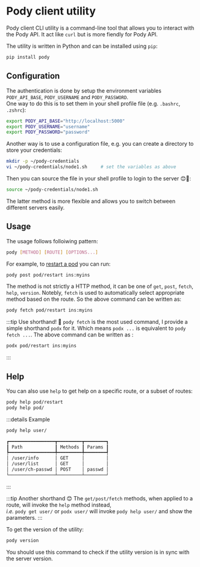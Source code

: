 # Pody client utility

Pody client CLI utility is a command-line tool that allows you to interact with the Pody API. 
It act like `curl` but is more fiendly for Pody API.  

The utility is written in Python and can be installed using `pip`:

```sh
pip install pody
```

## Configuration
The authentication is done by setup the environment variables `PODY_API_BASE`, `PODY_USERNAME` and `PODY_PASSWORD`.  
One way to do this is to set them in your shell profile file (e.g. `.bashrc`, `.zshrc`):

```sh
export PODY_API_BASE="http://localhost:5000"
export PODY_USERNAME="username"
export PODY_PASSWORD="password"
```

Another way is to use a configuration file, e.g. you can create a directory to store your credentials:

```sh
mkdir -p ~/pody-credentials
vi ~/pody-credentials/node1.sh     # set the variables as above
```

Then you can source the file in your shell profile to login to the server 😊🚀:
```sh
source ~/pody-credentials/node1.sh
```

The latter method is more flexible and allows you to switch between different servers easily.

## Usage
The usage follows folloiwing pattern:
```sh
pody [METHOD] [ROUTE] [OPTIONS...]
```

For example, to [restart a pod](./api.md#pod-restart) you can run:
```sh
pody post pod/restart ins:myins
```

The method is not strictly a HTTP method, it can be one of `get`, `post`, `fetch`, `help`, `version`. 
Notebly, `fetch` is used to automatically select appropriate method based on the route. 
So the above command can be written as:
```sh
pody fetch pod/restart ins:myins
```

:::tip Use shorthand! 🚀
`pody fetch` is the most used command, 
I provide a simple shorthand `podx` for it. 
Which means `podx ...` is equivalent to `pody fetch ...`. 
The above command can be written as : 
```sh
podx pod/restart ins:myins
```
:::

## Help
You can also use `help` to get help on a specific route, or a subset of routes:
```sh
pody help pod/restart
pody help pod/
```

:::details Example
```sh
pody help user/
```
```txt
┏━━━━━━━━━━━━━━━━━┳━━━━━━━━━┳━━━━━━━━┓
┃ Path            ┃ Methods ┃ Params ┃
┡━━━━━━━━━━━━━━━━━╇━━━━━━━━━╇━━━━━━━━┩
│ /user/info      │ GET     │        │
│ /user/list      │ GET     │        │
│ /user/ch-passwd │ POST    │ passwd │
└─────────────────┴─────────┴────────┘
```
:::

:::tip Another shorthand 😊
The `get/post/fetch` methods, when applied to a route, will invoke the `help` method instead,  
*i.e.* `pody get user/` or `podx user/` will invoke `pody help user/` and show the parameters.
:::

To get the version of the utility:
```sh
pody version
```
You should use this command to check if the utility version is in sync with the server version.